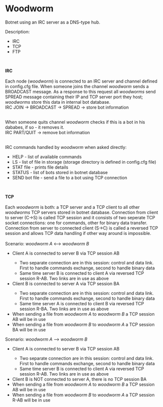 <h1>Woodworm</h1>
Botnet using an IRC server as a DNS-type hub.

Description:
<ul>
  <li>IRC</li>
  <li>TCP</li>
  <li>FTP</li>
</ul><br/>

<b>IRC</b><br/><br/>
Each node (<i>woodworm</i>) is connected to an IRC server and channel defined in config.cfg file. When someone joins the channel <i>woodworm</i> sends a BROADCAST message. As a response to this request all <i>woodworms</i> send SPREAD message containing their IP and TCP server port they host; <i>woodworms</i> store this data in internal bot database. <br />
IRC JOIN -> BROADCAST -> SPREAD -> store bot information <br/><br/>

When someone quits channel <i>woodworm</i> checks if this is a bot in his dababes, if so - it removes it.<br/>
IRC PART/QUIT -> remove bot information <br /><br />

IRC commands handled by <i>woodworm</i> when asked directly:
<ul>
  <li>HELP - list of available commands</li>
  <li>LS - list of file in storage (storage directory is defined in config.cfg file)</li>
  <li>STAT file - prints file details</li>
  <li>STATUS - list of bots stored in botnet database</li>
  <li>SEND bot file - send a file to a bot using TCP connection</li>
</ul><br />

<b>TCP</b><br /><br />
Each <i>woodworm</i> is both: a TCP server and a TCP client to all other <i>woodworms</i> TCP servers stored in botnet database. Connection from client to server (C->S) is called TCP session and it consists of two seperate TCP socket connections: one for commands, other for binary data transfer. Connection from server to connected client (S->C) is called a reversed TCP session and allows TCP data handling if other way around is impossible.<br /><br />
Scenario: <i>woodworm A</i> <--> <i>woodworm B</i>
<ul>
  <li>Client A is connected to server B via TCP session AB</li>
  <ul><li>Two separate connection are in this session: control and data link. First to handle commands exchange, second to handle binary data</li><li>Same time server B is connected to client A via reversed TCP session R-AB. Two links are in use as above </li></ul>
  <li>Client B is connected to server A via TCP session BA</li>
  <ul><li>Two separate connection are in this session: control and data link. First to handle commands exchange, second to handle binary data</li><li>Same time server A is connected to client B via reversed TCP session R-BA. Two links are in use as above </li></ul>
  <li>When sending a file from <i>woodworm A</i> to <i>woodworm B</i> a TCP session AB will be in use</li>
  <li>When sending a file from <i>woodworm B</i> to <i>woodworm A</i> a TCP session BA will be in use</li>
</ul>

Scenario: <i>woodworm A</i> --> <i>woodworm B</i>
<ul>
  <li>Client A is connected to server B via TCP session AB</li>
  <ul><li>Two separate connection are in this session: control and data link. First to handle commands exchange, second to handle binary data</li><li>Same time server B is connected to client A via reversed TCP session R-AB. Two links are in use as above </li></ul>
  <li>Client B is NOT connected to server A, there is no TCP session BA</li>
  <li>When sending a file from <i>woodworm A</i> to <i>woodworm B</i> a TCP session AB will be in use</li>
  <li>When sending a file from <i>woodworm B</i> to <i>woodworm A</i> a TCP session R-AB will be in use</li>
</ul>
